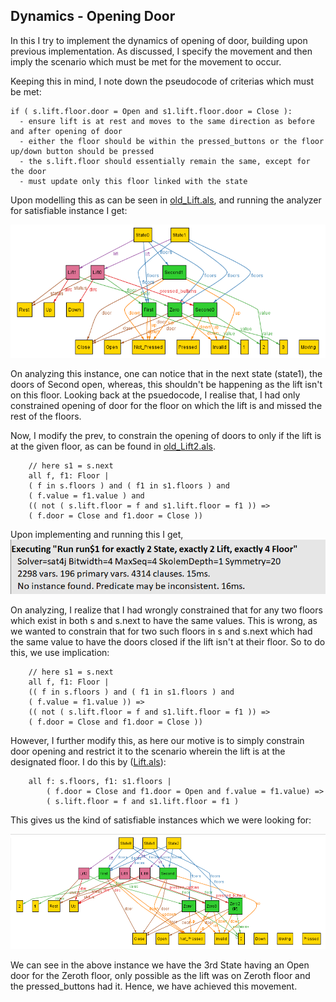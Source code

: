 ## Dynamics - Opening Door

In this I try to implement the dynamics of opening of door, building upon previous implementation.
As discussed, I specify the movement and then imply the scenario which must be met for the movement to occur.

Keeping this in mind, I note down the pseudocode of criterias which must be met:
```
if ( s.lift.floor.door = Open and s1.lift.floor.door = Close ):
  - ensure lift is at rest and moves to the same direction as before and after opening of door
  - either the floor should be within the pressed_buttons or the floor up/down button should be pressed
  - the s.lift.floor should essentially remain the same, except for the door
  - must update only this floor linked with the state 
```

Upon modelling this as can be seen in [old_Lift.als](old_Lift.als), and running the analyzer for satisfiable instance I get:

![old](old.png)

On analyzing this instance, one can notice that in the next state (state1), the doors of Second open, whereas, this shouldn't be happening as the lift isn't on this floor. Looking back at the psuedocode, I realise that, I had only constrained opening of door for the floor on which the lift is and missed the rest of the floors.

Now, I modify the prev, to constrain the opening of doors to only if the lift is at the given floor, as can be found in [old_Lift2.als](old_Lift2.als).

```
    // here s1 = s.next
    all f, f1: Floor | 
    ( f in s.floors ) and ( f1 in s1.floors ) and
    ( f.value = f1.value ) and
    (( not ( s.lift.floor = f and s1.lift.floor = f1 )) =>
    ( f.door = Close and f1.door = Close ))
```

Upon implementing and running this I get, 
![No_instance](No_instance.png)

On analyzing, I realize that I had wrongly constrained that for any two floors which exist in both s and s.next to have the same values. This is wrong, as we wanted to constrain that for two such floors in s and s.next which had the same value to have the doors closed if the lift isn't at their floor. So to do this, we use implication:
```
    // here s1 = s.next
    all f, f1: Floor | 
    (( f in s.floors ) and ( f1 in s1.floors ) and
    ( f.value = f1.value )) =>
    (( not ( s.lift.floor = f and s1.lift.floor = f1 )) =>
    ( f.door = Close and f1.door = Close ))
```

However, I further modify this, as here our motive is to simply constrain door opening and restrict it to the scenario wherein the lift is at the designated floor. I do this by ([Lift.als](Lift.als)):
```
    all f: s.floors, f1: s1.floors | 
		( f.door = Close and f1.door = Open and f.value = f1.value) =>
		( s.lift.floor = f and s1.lift.floor = f1 )
```
This gives us the kind of satisfiable instances which we were looking for:

![Correct](new.png)

We can see in the above instance we have the 3rd State having an Open door for the Zeroth floor, only possible as the lift was on Zeroth floor and the pressed_buttons had it. Hence, we have achieved this movement.

